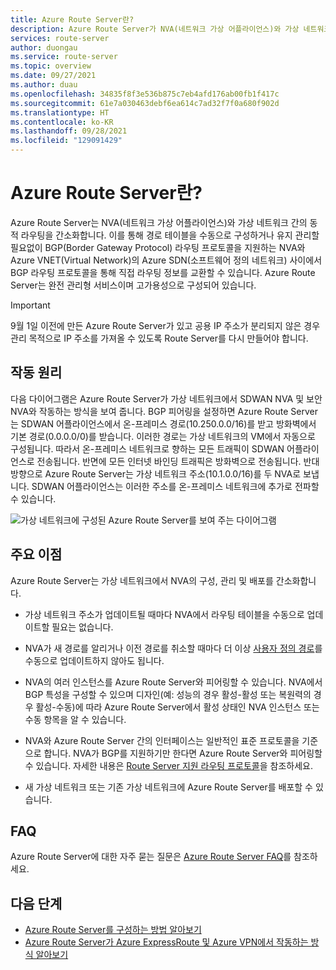 ```yaml
---
title: Azure Route Server란?
description: Azure Route Server가 NVA(네트워크 가상 어플라이언스)와 가상 네트워크 간의 라우팅을 간소화하는 방법을 알아봅니다.
services: route-server
author: duongau
ms.service: route-server
ms.topic: overview
ms.date: 09/27/2021
ms.author: duau
ms.openlocfilehash: 34835f8f3e536b875c7eb4afd176ab00fb1f417c
ms.sourcegitcommit: 61e7a030463debf6ea614c7ad32f7f0a680f902d
ms.translationtype: HT
ms.contentlocale: ko-KR
ms.lasthandoff: 09/28/2021
ms.locfileid: "129091429"
---
```

# <a name="what-is-azure-route-server"></a>Azure Route Server란? 

Azure Route Server는 NVA(네트워크 가상 어플라이언스)와 가상 네트워크 간의 동적 라우팅을 간소화합니다. 이를 통해 경로 테이블을 수동으로 구성하거나 유지 관리할 필요없이 BGP(Border Gateway Protocol) 라우팅 프로토콜을 지원하는 NVA와 Azure VNET(Virtual Network)의 Azure SDN(소프트웨어 정의 네트워크) 사이에서 BGP 라우팅 프로토콜을 통해 직접 라우팅 정보를 교환할 수 있습니다. Azure Route Server는 완전 관리형 서비스이며 고가용성으로 구성되어 있습니다.

> [!IMPORTANT]
> 9월 1일 이전에 만든 Azure Route Server가 있고 공용 IP 주소가 분리되지 않은 경우 관리 목적으로 IP 주소를 가져올 수 있도록 Route Server를 다시 만들어야 합니다.

## <a name="how-does-it-work"></a>작동 원리

다음 다이어그램은 Azure Route Server가 가상 네트워크에서 SDWAN NVA 및 보안 NVA와 작동하는 방식을 보여 줍니다. BGP 피어링을 설정하면 Azure Route Server는 SDWAN 어플라이언스에서 온-프레미스 경로(10.250.0.0/16)를 받고 방화벽에서 기본 경로(0.0.0.0/0)를 받습니다. 이러한 경로는 가상 네트워크의 VM에서 자동으로 구성됩니다. 따라서 온-프레미스 네트워크로 향하는 모든 트래픽이 SDWAN 어플라이언스로 전송됩니다. 반면에 모든 인터넷 바인딩 트래픽은 방화벽으로 전송됩니다. 반대 방향으로 Azure Route Server는 가상 네트워크 주소(10.1.0.0/16)를 두 NVA로 보냅니다. SDWAN 어플라이언스는 이러한 주소를 온-프레미스 네트워크에 추가로 전파할 수 있습니다.

![가상 네트워크에 구성된 Azure Route Server를 보여 주는 다이어그램](./media/overview/route-server-overview.png)

## <a name="key-benefits"></a>주요 이점 

Azure Route Server는 가상 네트워크에서 NVA의 구성, 관리 및 배포를 간소화합니다.  

* 가상 네트워크 주소가 업데이트될 때마다 NVA에서 라우팅 테이블을 수동으로 업데이트할 필요는 없습니다. 

* NVA가 새 경로를 알리거나 이전 경로를 취소할 때마다 더 이상 [사용자 정의 경로](../virtual-network/virtual-networks-udr-overview.md)를 수동으로 업데이트하지 않아도 됩니다. 

* NVA의 여러 인스턴스를 Azure Route Server와 피어링할 수 있습니다. NVA에서 BGP 특성을 구성할 수 있으며 디자인(예: 성능의 경우 활성-활성 또는 복원력의 경우 활성-수동)에 따라 Azure Route Server에서 활성 상태인 NVA 인스턴스 또는 수동 항목을 알 수 있습니다. 

* NVA와 Azure Route Server 간의 인터페이스는 일반적인 표준 프로토콜을 기준으로 합니다. NVA가 BGP를 지원하기만 한다면 Azure Route Server와 피어링할 수 있습니다. 자세한 내용은 [Route Server 지원 라우팅 프로토콜](route-server-faq.md#protocol)을 참조하세요.

* 새 가상 네트워크 또는 기존 가상 네트워크에 Azure Route Server를 배포할 수 있습니다. 

## <a name="faq"></a>FAQ

Azure Route Server에 대한 자주 묻는 질문은 [Azure Route Server FAQ](route-server-faq.md)를 참조하세요.

## <a name="next-steps"></a>다음 단계

- [Azure Route Server를 구성하는 방법 알아보기](quickstart-configure-route-server-powershell.md)
- [Azure Route Server가 Azure ExpressRoute 및 Azure VPN에서 작동하는 방식 알아보기](expressroute-vpn-support.md)
